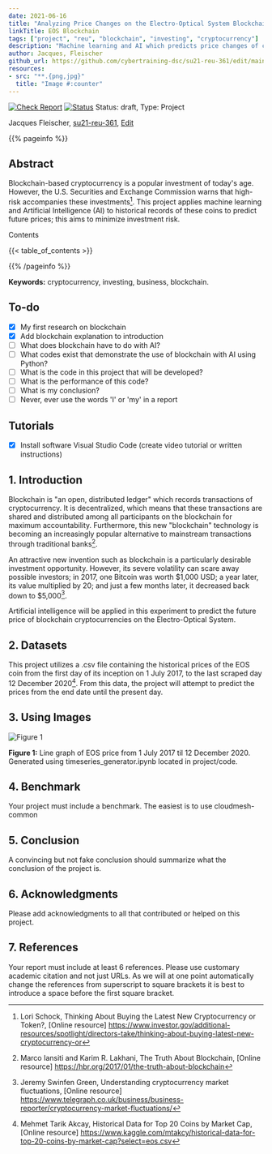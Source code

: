 ```yaml
---
date: 2021-06-16
title: "Analyzing Price Changes on the Electro-Optical System Blockchain"
linkTitle: EOS Blockchain
tags: ["project", "reu", "blockchain", "investing", "cryptocurrency"]
description: "Machine learning and AI which predicts price changes of cryptocurrency"
author: Jacques, Fleischer
github_url: https://github.com/cybertraining-dsc/su21-reu-361/edit/main/project/index.md
resources:
- src: "**.{png,jpg}"
  title: "Image #:counter"
---
```


[![Check Report](https://github.com/cybertraining-dsc/su21-reu-361/workflows/Check%20Report/badge.svg)](https://github.com/cybertraining-dsc/su21-reu-361/actions)
[![Status](https://github.com/cybertraining-dsc/su21-reu-361/workflows/Status/badge.svg)](https://github.com/cybertraining-dsc/su21-reu-361/actions)
Status: draft, Type: Project


Jacques Fleischer, [su21-reu-361](https://github.com/cybertraining-dsc/su21-reu-361), [Edit](https://github.com/cybertraining-dsc/su21-reu-361/blob/main/project/index.md)

{{% pageinfo %}}

## Abstract

Blockchain-based cryptocurrency is a popular investment of today's age. However, the U.S. Securities and Exchange Commission warns that high-risk accompanies these investments[^1]. This project applies machine learning and Artificial Intelligence (AI) to historical records of these coins to predict future prices; this aims to minimize investment risk.

Contents

{{< table_of_contents >}}

{{% /pageinfo %}}

**Keywords:** cryptocurrency, investing, business, blockchain. 

## To-do

- [x] My first research on blockchain
- [x] Add blockchain explanation to introduction
- [ ] What does blockchain have to do with AI?
- [ ] What codes exist that demonstrate the use of blockchain with AI using Python?
- [ ] What is the code in this project that will be developed?
- [ ] What is the performance of this code?
- [ ] What is my conclusion?
- [ ] Never, ever use the words 'I' or 'my' in a report

## Tutorials

- [x] Install software Visual Studio Code (create video tutorial or written instructions)

## 1. Introduction

Blockchain is "an open, distributed ledger" which records transactions of cryptocurrency. It is decentralized, which means that these transactions are shared and distributed among all participants on the blockchain for maximum accountability. Furthermore, this new "blockchain" technology is becoming an increasingly popular alternative to mainstream transactions through traditional banks[^2].

An attractive new invention such as blockchain is a particularly desirable investment opportunity. However, its severe volatility can scare away possible investors; in 2017, one Bitcoin was worth $1,000 USD; a year later, its value multiplied by 20; and just a few months later, it decreased back down to $5,000[^3].

Artificial intelligence will be applied in this experiment to predict the future price of blockchain cryptocurrencies on the Electro-Optical System.

## 2. Datasets

This project utilizes a .csv file containing the historical prices of the EOS coin from the first day of its inception on 1 July 2017, to the last scraped day 12 December 2020[^4]. From this data, the project will attempt to predict the prices from the end date until the present day.

## 3. Using Images

![Figure 1](https://raw.githubusercontent.com/cybertraining-dsc/su21-reu-361/main/project/images/eos_price.png)

**Figure 1:** Line graph of EOS price from 1 July 2017 til 12 December 2020. Generated using timeseries_generator.ipynb located in project/code.

## 4. Benchmark

Your project must include a benchmark. The easiest is to use cloudmesh-common
 
## 5. Conclusion

A convincing but not fake conclusion should summarize what the conclusion of the project is.

## 6. Acknowledgments

Please add acknowledgments to all that contributed or helped on this project.

## 7. References

Your report must include at least 6 references. Please use customary academic citation and not just URLs. As we will at 
one point automatically change the references from superscript to square brackets it is best to introduce a space before 
the first square bracket.

[^1]: Lori Schock, Thinking About Buying the Latest New Cryptocurrency or Token?, [Online resource] 
      <https://www.investor.gov/additional-resources/spotlight/directors-take/thinking-about-buying-latest-new-cryptocurrency-or>


[^2]: Marco Iansiti and Karim R. Lakhani, The Truth About Blockchain, [Online resource] 
      <https://hbr.org/2017/01/the-truth-about-blockchain>


[^3]: Jeremy Swinfen Green, Understanding cryptocurrency market fluctuations, [Online resource] 
      <https://www.telegraph.co.uk/business/business-reporter/cryptocurrency-market-fluctuations/>


[^4]: Mehmet Tarik Akcay, Historical Data for Top 20 Coins by Market Cap, [Online resource]
      <https://www.kaggle.com/mtakcy/historical-data-for-top-20-coins-by-market-cap?select=eos.csv>



